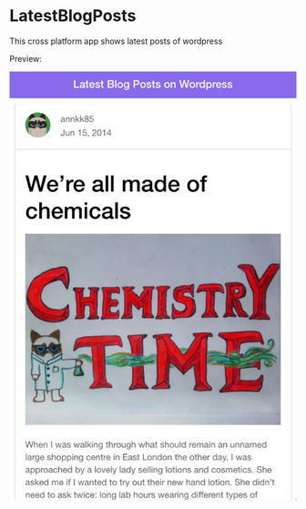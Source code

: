 # LatestBlogPosts
This cross platform app shows latest posts of wordpress

Preview:

![](https://github.com/Wajiha-Kanwal/LatestBlogPosts/blob/master/Screenshots/Screen%20Shot%202015-11-02%20at%209.15.40%20pm.png)
